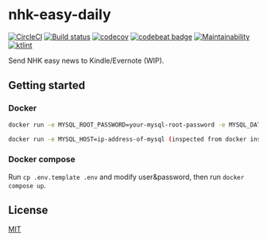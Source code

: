 # nhk-easy-daily 
[![CircleCI](https://circleci.com/gh/Frederick-S/nhk-easy-daily.svg?style=shield)](https://circleci.com/gh/Frederick-S/nhk-easy-daily) [![Build status](https://ci.appveyor.com/api/projects/status/i110dy5pv06etrja/branch/master?svg=true)](https://ci.appveyor.com/project/Frederick-S/nhk-easy-daily/branch/master) [![codecov](https://codecov.io/gh/Frederick-S/nhk-easy-daily/branch/master/graph/badge.svg)](https://codecov.io/gh/Frederick-S/nhk-easy-daily) [![codebeat badge](https://codebeat.co/badges/6495a26e-d97f-4e54-9cb9-92e9332f6413)](https://codebeat.co/projects/github-com-frederick-s-nhk-easy-daily-master) [![Maintainability](https://api.codeclimate.com/v1/badges/f678f3215e4758e0457f/maintainability)](https://codeclimate.com/github/Frederick-S/nhk-easy-daily/maintainability) [![ktlint](https://img.shields.io/badge/code%20style-%E2%9D%A4-FF4081.svg)](https://ktlint.github.io/)

Send NHK easy news to Kindle/Evernote (WIP).

## Getting started
### Docker
```sh
docker run -e MYSQL_ROOT_PASSWORD=your-mysql-root-password -e MYSQL_DATABASE=nhk -e MYSQL_USER=your-mysql-user -e MYSQL_PASSWORD=your-mysql-user-password -p 3306:3306 -d mysql:8

docker run -e MYSQL_HOST=ip-address-of-mysql (inspected from docker inspect mysql-container) -e MYSQL_USER=your-mysql-user -e MYSQL_PWD=your-mysql-user-password xiaodanmao/nhk-easy-daily
```

### Docker compose
Run `cp .env.template .env` and modify user&password, then run `docker compose up`.

## License
[MIT](LICENSE)
